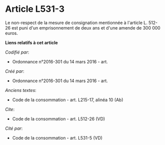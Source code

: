 # Article L531-3

Le non-respect de la mesure de consignation mentionnée à l'article L. 512-26 est puni d'un emprisonnement de deux ans et
d'une amende de 300 000 euros.

**Liens relatifs à cet article**

_Codifié par_:

  - Ordonnance n°2016-301 du 14 mars 2016 - art.

_Créé par_:

  - Ordonnance n°2016-301 du 14 mars 2016 - art.

_Anciens textes_:

  - Code de la consommation - art. L215-17, alinéa 10 (Ab)

_Cite_:

  - Code de la consommation - art. L512-26 (VD)

_Cité par_:

  - Code de la consommation - art. L531-5 (VD)
